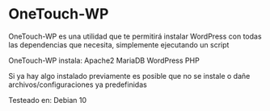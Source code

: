 # OneTouch-WP
OneTouch-WP es una utilidad que te permitirá instalar WordPress con todas las dependencias que necesita, simplemente ejecutando un script

OneTouch-WP instala:
Apache2
MariaDB
WordPress
PHP

Si ya hay algo instalado previamente es posible que no se instale o dañe archivos/configuraciones ya predefinidas

Testeado en:
Debian 10
